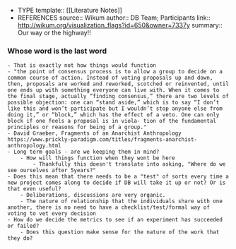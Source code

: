 - TYPE
  template:: [[Literature Notes]]
- REFERENCES
  source:: Wikum
  author:: DB Team; Participants
  link:: http://wikum.org/visualization_flags?id=650&owner=7337y
  summary:: Our way or the highway!!
### Whose word is the last word
	- That is exactly not how things would function
	- "the point of consensus process is to allow a group to decide on a common course of action. Instead of voting proposals up and down, then, proposals are worked and reworked, scotched or reinvented, until one ends up with something everyone can live with. When it comes to the final stage, actually “finding consensus,” there are two levels of possible objection: one can “stand aside,” which is to say “I don’t like this and won’t participate but I wouldn’t stop anyone else from doing it,” or “block,” which has the effect of a veto. One can only block if one feels a proposal is in viola- tion of the fundamental principles or reasons for being of a group."
	- David Graeber, Fragments of an Anarchist Anthropology https://www.prickly-paradigm.com/titles/fragments-anarchist-anthropology.html
	- Long term goals - are we keeping them in mind?
		- How will things function when they wont be here
			- Thankfully this doesn't translate into asking, "Where do we see ourselves after 5years?"
	- Does this mean that there needs to be a "test" of sorts every time a new project comes along to decide if DB will take it up or not? Or is that even useful?
		- Deliberations, discussions are very organic.
		- The nature of relationship that the individuals share with one another, there is no need to have a checklist/test/formal way of voting to vet every decision
	- How do we decide the metrics to see if an experiment has succeeded or failed?
		- Does this question make sense for the nature of the work that they do?
